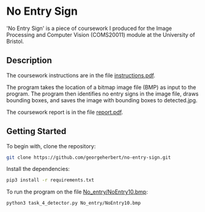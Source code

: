 # No Entry Sign

'No Entry Sign' is a piece of coursework I produced for the Image Processing and Computer Vision (COMS20011) module at the University of Bristol.

## Description

The coursework instructions are in the file [instructions.pdf](instructions.pdf).

The program takes the location of a bitmap image file (BMP) as input to the program. The program then identifies no entry signs in the image file, draws bounding boxes, and saves the image with bounding boxes to detected.jpg.

The coursework report is in the file [report.pdf](report/report.pdf).

## Getting Started

To begin with, clone the repository:

```bash
git clone https://github.com/georgeherbert/no-entry-sign.git
```

Install the dependencies:
```bash
pip3 install -r requirements.txt
```

To run the program on the file [No_entry/NoEntry10.bmp](No_entry/NoEntry10.bmp):
```bash
python3 task_4_detector.py No_entry/NoEntry10.bmp
```